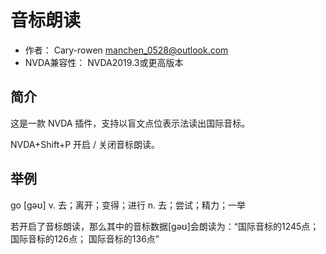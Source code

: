 # 音标朗读

* 作者： Cary-rowen <manchen_0528@outlook.com>
* NVDA兼容性： NVDA2019.3或更高版本


## 简介

这是一款 NVDA 插件，支持以盲文点位表示法读出国际音标。

NVDA+Shift+P 开启 / 关闭音标朗读。


## 举例

go [ɡəʊ]  v. 去；离开；变得；进行 n. 去；尝试；精力；一举

若开启了音标朗读，那么其中的音标数据[ɡəʊ]会朗读为：“国际音标的1245点； 国际音标的126点； 国际音标的136点”
